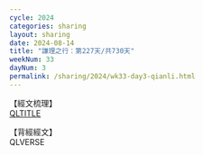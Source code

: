 ```yaml
---
cycle: 2024
categories: sharing
layout: sharing
date: 2024-08-14
title: "謙理之行：第227天/共730天"
weekNum: 33
dayNum: 3
permalink: /sharing/2024/wk33-day3-qianli.html
---
```

【經文梳理】  
[QLTITLE](QLLINK)

【背經經文】  
QLVERSE
